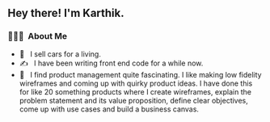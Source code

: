
<h2> Hey there! I'm Karthik.</h2>

<h3> 👨🏻‍💻 &nbsp;About Me </h3>

- 💼 &nbsp; I sell cars for a living.
- ✍️ &nbsp; I have been writing front end code for a while now.
- 🤔 &nbsp; I find product management quite fascinating. I like making low fidelity wireframes and coming up with quirky product ideas. I have done this for like 20 something products where I create wireframes, explain the problem statement and its value proposition, define clear objectives, come up with use cases and build a business canvas.


